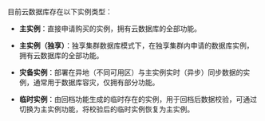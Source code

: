 目前云数据库存在以下实例类型：

-	**主实例**：直接申请购买的实例，拥有云数据库的全部功能。

-   **主实例（独享）**：独享集群数据库模式下，在独享集群内申请的数据库实例，拥有云数据库的全部功能。

-	**灾备实例**：部署在异地（不同可用区）与主实例实时（异步）同步数据的实例，通常用于数据库容灾，仅拥有部分功能。

-	**临时实例**：由回档功能生成的临时存在的实例，用于回档后数据校验，可通过切换为主实例功能，将校验后的临时实例恢复为主实例。
